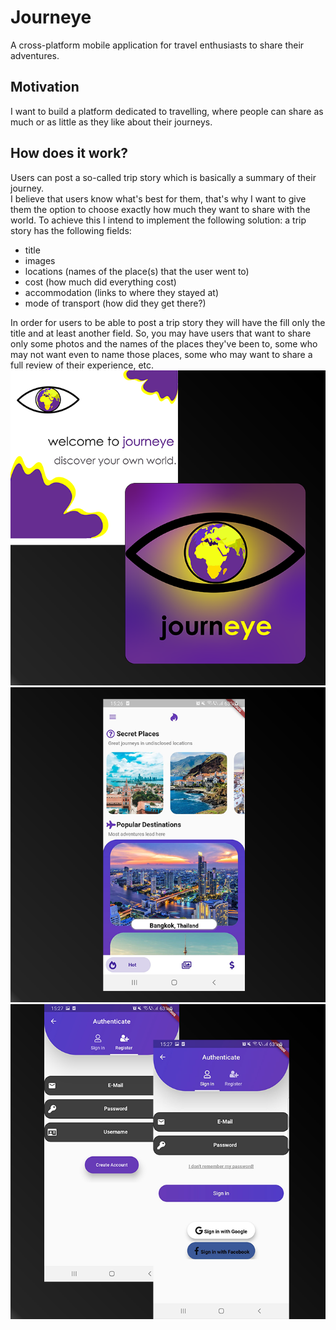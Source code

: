 # Journeye
A cross-platform mobile application for travel enthusiasts to share their adventures.
## Motivation
I want to build a platform dedicated to travelling, where people can share as much or as little as they like about their journeys.
## How does it work?
Users can post a so-called trip story which is basically a summary of their journey.  
I believe that users know what's best for them, that's why I want to give them the option to choose exactly how much they want to share with the world. To achieve this I intend to implement the following solution: a trip story has the following fields:  
  * title  
  * images  
  * locations (names of the place(s) that the user went to)  
  * cost (how much did everything cost)  
  * accommodation (links to where they stayed at)  
  * mode of transport (how did they get there?)  
 <!-- end of the list -->
In order for users to be able to post a trip story they will have the fill only the title and at least another field. So, you may have users that want to share only some photos and the names of the places they've been to, some who may not want even to name those places, some who may want to share a full review of their experience, etc.
![](doc_img/image11.png)  
![](doc_img/image12.png)  
![](doc_img/image13.png)  
